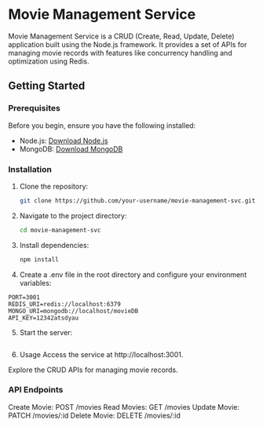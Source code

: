 # Movie Management Service

Movie Management Service is a CRUD (Create, Read, Update, Delete) application built using the Node.js framework. It provides a set of APIs for managing movie records with features like concurrency handling and optimization using Redis.

## Getting Started

### Prerequisites

Before you begin, ensure you have the following installed:

- Node.js: [Download Node.js](https://nodejs.org/)
- MongoDB: [Download MongoDB](https://www.mongodb.com/try/download/community)

### Installation

1. Clone the repository:

   ```bash
   git clone https://github.com/your-username/movie-management-svc.git

2. Navigate to the project directory:

    ```bash
    cd movie-management-svc

3. Install dependencies:

    ```bash
    npm install
4. Create a .env file in the root directory and configure your environment variables:
```
PORT=3001
REDIS_URI=redis://localhost:6379
MONGO_URI=mongodb://localhost/movieDB
API_KEY=12342atsdyau
```

5. Start the server:

```npm start
```
6. Usage
Access the service at http://localhost:3001.

Explore the CRUD APIs for managing movie records.


### API Endpoints
Create Movie: POST /movies
Read Movies: GET /movies
Update Movie: PATCH /movies/:id
Delete Movie: DELETE /movies/:id